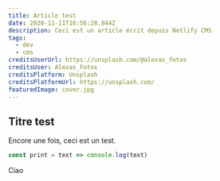 ```yaml
---
title: Article test
date: 2020-11-11T16:56:28.844Z
description: Ceci est un article écrit depuis Netlify CMS
tags:
  - dev
  - cms
creditsUserUrl: https://unsplash.com/@alexas_fotos
creditsUser: Alexas_Fotos
creditsPlatform: Unsplash
creditsPlatformUrl: https://unsplash.com/
featuredImage: cover.jpg
---
```

## Titre test

Encore une fois, ceci est un test.

```javascript
const print = text => console.log(text)
```

Ciao